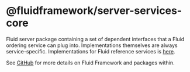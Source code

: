 # @fluidframework/server-services-core

Fluid server package containing a set of dependent interfaces that a Fluid ordering service can plug into.
Implementations themselves are always service-specific. Implementations for Fluid reference services is [here](../services).

See [GitHub](https://github.com/microsoft/FluidFramework) for more details on Fluid Framework and packages within.

